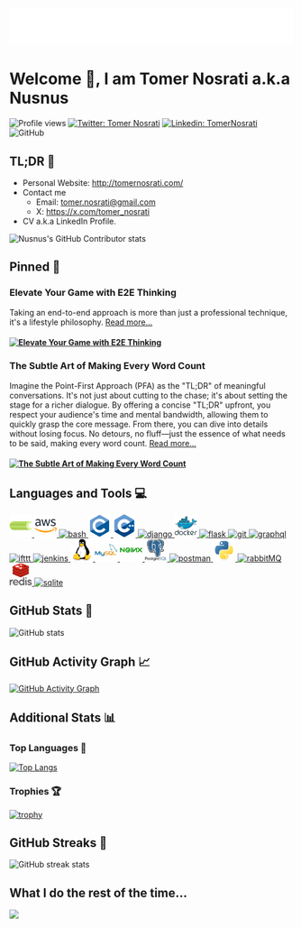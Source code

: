 <h1 align="center">
  <img src="https://raw.githubusercontent.com/nusnus/nusnus/master/name.svg" alt="Tomer Nosrati" />
</h1>

# Welcome 👋, I am Tomer Nosrati a.k.a Nusnus
![Profile views](https://komarev.com/ghpvc/?username=Nusnus&color=brightgreen)
[![Twitter: Tomer Nosrati](https://img.shields.io/twitter/follow/tomer_nosrati?style=social)](https://twitter.com/tomer_nosrati)
[![Linkedin: TomerNosrati](https://img.shields.io/badge/-TomerNosrati-blue?style=flat-square&logo=Linkedin&logoColor=white&link=https://www.linkedin.com/in/tomernosrati/)](https://www.linkedin.com/in/tomernosrati/)
<img alt="GitHub" src="https://img.shields.io/badge/dynamic/json?logo=github&label=GitHub+Followers&labelColor=282c34&color=181717&query=%24.data.totalSubs&url=https%3A%2F%2Fapi.spencerwoo.com%2Fsubstats%2F%3Fsource%3Dgithub%26queryKey%3Dnusnus&longCache=true"/>

## TL;DR 🍺
* Personal Website: http://tomernosrati.com/
* Contact me
  * Email: tomer.nosrati@gmail.com
  * X: https://x.com/tomer_nosrati
* CV a.k.a LinkedIn Profile.

![Nusnus's GitHub Contributor stats](https://github-contributor-stats.vercel.app/api?username=Nusnus&theme=algolia)

## Pinned 📌

### Elevate Your Game with E2E Thinking
Taking an end-to-end approach is more than just a professional technique, it's a lifestyle philosophy. [Read more...](https://www.linkedin.com/pulse/elevate-your-game-e2e-thinking-tomer-nosrati)

#### <a href="https://www.linkedin.com/pulse/elevate-your-game-e2e-thinking-tomer-nosrati"><img src="https://github.com/Nusnus/Nusnus/assets/4662342/c15882d9-a13d-4dce-9de4-1194336a654c" alt="Elevate Your Game with E2E Thinking" width="420"/></a>

### The Subtle Art of Making Every Word Count
Imagine the Point-First Approach (PFA) as the "TL;DR" of meaningful conversations. It's not just about cutting to the chase; it's about setting the stage for a richer dialogue. By offering a concise "TL;DR" upfront, you respect your audience's time and mental bandwidth, allowing them to quickly grasp the core message. From there, you can dive into details without losing focus. No detours, no fluff—just the essence of what needs to be said, making every word count. [Read more...](https://www.linkedin.com/pulse/subtle-art-making-every-word-count-tomer-nosrati)

#### <a href="https://www.linkedin.com/pulse/subtle-art-making-every-word-count-tomer-nosrati"><img src="https://github.com/Nusnus/Nusnus/assets/4662342/53ee97ac-ebd6-4c89-8bc0-b65be9eee907" alt="The Subtle Art of Making Every Word Count" width="420"/></a>

## Languages and Tools 💻
<p align="left"> 
  <a href="https://github.com/celery" target="_blank" rel="noreferrer"> 
    <img src="https://github.com/celery/celery/blob/main/docs/images/celery_128.png" alt="celery" width="40" height="40"/> 
  </a> 
  <a href="https://aws.amazon.com" target="_blank" rel="noreferrer"> 
    <img src="https://raw.githubusercontent.com/devicons/devicon/master/icons/amazonwebservices/amazonwebservices-original-wordmark.svg" alt="aws" width="40" height="40"/> 
  </a> 
  <a href="https://www.gnu.org/software/bash/" target="_blank" rel="noreferrer"> 
    <img src="https://www.vectorlogo.zone/logos/gnu_bash/gnu_bash-icon.svg" alt="bash" width="40" height="40"/> 
  </a> 
  <a href="https://www.cprogramming.com/" target="_blank" rel="noreferrer"> 
    <img src="https://raw.githubusercontent.com/devicons/devicon/master/icons/c/c-original.svg" alt="c" width="40" height="40"/> 
  </a> 
  <a href="https://www.w3schools.com/cpp/" target="_blank" rel="noreferrer"> 
    <img src="https://raw.githubusercontent.com/devicons/devicon/master/icons/cplusplus/cplusplus-original.svg" alt="cplusplus" width="40" height="40"/> 
  </a>
  <a href="https://www.djangoproject.com/" target="_blank" rel="noreferrer"> 
    <img src="https://cdn.worldvectorlogo.com/logos/django.svg" alt="django" width="40" height="40"/> 
  </a>
  <a href="https://www.docker.com/" target="_blank" rel="noreferrer"> 
    <img src="https://raw.githubusercontent.com/devicons/devicon/master/icons/docker/docker-original-wordmark.svg" alt="docker" width="40" height="40"/> 
  </a> 
  <a href="https://flask.palletsprojects.com/" target="_blank" rel="noreferrer"> 
    <img src="https://www.vectorlogo.zone/logos/pocoo_flask/pocoo_flask-icon.svg" alt="flask" width="40" height="40"/> 
  </a> 
  <a href="https://git-scm.com/" target="_blank" rel="noreferrer"> 
    <img src="https://www.vectorlogo.zone/logos/git-scm/git-scm-icon.svg" alt="git" width="40" height="40"/> 
  </a> 
  <a href="https://graphql.org" target="_blank" rel="noreferrer"> 
    <img src="https://www.vectorlogo.zone/logos/graphql/graphql-icon.svg" alt="graphql" width="40" height="40"/> 
  </a> 
  <a href="https://ifttt.com/" target="_blank" rel="noreferrer"> <img src="https://www.vectorlogo.zone/logos/ifttt/ifttt-ar21.svg" alt="ifttt" width="40" height="40"/> 
  </a> 
  <a href="https://www.jenkins.io" target="_blank" rel="noreferrer"> 
    <img src="https://www.vectorlogo.zone/logos/jenkins/jenkins-icon.svg" alt="jenkins" width="40" height="40"/> 
  </a> 
  <a href="https://www.linux.org/" target="_blank" rel="noreferrer"> 
    <img src="https://raw.githubusercontent.com/devicons/devicon/master/icons/linux/linux-original.svg" alt="linux" width="40" height="40"/> 
  </a> 
  <a href="https://www.mysql.com/" target="_blank" rel="noreferrer"> 
    <img src="https://raw.githubusercontent.com/devicons/devicon/master/icons/mysql/mysql-original-wordmark.svg" alt="mysql" width="40" height="40"/> 
  </a> 
  <a href="https://www.nginx.com" target="_blank" rel="noreferrer"> 
    <img src="https://raw.githubusercontent.com/devicons/devicon/master/icons/nginx/nginx-original.svg" alt="nginx" width="40" height="40"/> 
  </a> 
  <a href="https://www.postgresql.org" target="_blank" rel="noreferrer"> 
    <img src="https://raw.githubusercontent.com/devicons/devicon/master/icons/postgresql/postgresql-original-wordmark.svg" alt="postgresql" width="40" height="40"/> 
  </a> 
  <a href="https://postman.com" target="_blank" rel="noreferrer"> 
    <img src="https://www.vectorlogo.zone/logos/getpostman/getpostman-icon.svg" alt="postman" width="40" height="40"/> 
  </a> 
  <a href="https://www.python.org" target="_blank" rel="noreferrer"> 
    <img src="https://raw.githubusercontent.com/devicons/devicon/master/icons/python/python-original.svg" alt="python" width="40" height="40"/> 
  </a> 
  <a href="https://www.rabbitmq.com" target="_blank" rel="noreferrer"> 
    <img src="https://www.vectorlogo.zone/logos/rabbitmq/rabbitmq-icon.svg" alt="rabbitMQ" width="40" height="40"/> 
  </a> 
  <a href="https://redis.io" target="_blank" rel="noreferrer"> 
    <img src="https://raw.githubusercontent.com/devicons/devicon/master/icons/redis/redis-original-wordmark.svg" alt="redis" width="40" height="40"/> 
  </a> 
  <a href="https://www.sqlite.org/" target="_blank" rel="noreferrer"> 
    <img src="https://www.vectorlogo.zone/logos/sqlite/sqlite-icon.svg" alt="sqlite" width="40" height="40"/> 
  </a> 
</p>

## GitHub Stats 👀
![GitHub stats](https://github-readme-stats.vercel.app/api?username=Nusnus&show_icons=true&hide=stars&count_private=true&show_icons=true&theme=algolia&border_radius=20)

## GitHub Activity Graph 📈
[![GitHub Activity Graph](https://github-readme-activity-graph.vercel.app/graph?username=Nusnus&theme=github-compact)](https://github.com/Nusnus/github-readme-activity-graph)

## Additional Stats 📊
### Top Languages 👅
[![Top Langs](https://github-readme-stats.vercel.app/api/top-langs/?username=Nusnus&layout=compact&show_icons=true&theme=algolia&border_radius=20)](https://github.com/anuraghazra/github-readme-stats)
### Trophies 🏆
[![trophy](https://github-profile-trophy.vercel.app/?username=Nusnus&count_private=true&theme=algolia&border_radius=20)](https://github.com/ryo-ma/github-profile-trophy)
## GitHub Streaks 🎳
![GitHub streak stats](https://github-readme-streak-stats.herokuapp.com/?user=Nusnus&count_private=true&theme=algolia&border_radius=20)

## What I do the rest of the time...
<img src="https://github.com/saadeghi/saadeghi/blob/master/dino.gif" width="700" >
